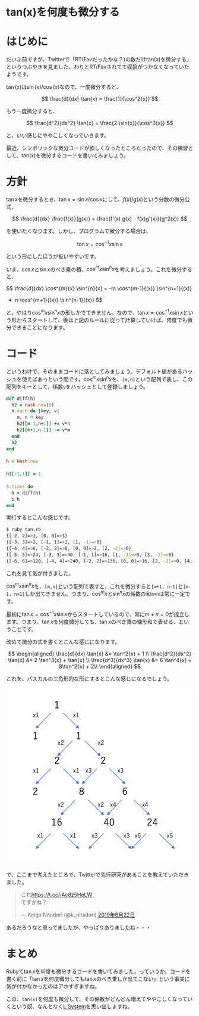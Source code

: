 
# tan(x)を何度も微分する

# はじめに

だいぶ前ですが、Twitterで「RT(Favだったかな？)の数だけtan(x)を微分する」というつぶやきを見ました。わりとRT/Favされてて収拾がつかなくなっていたようです。

$\tan(x)$は$\sin(x) / \cos(x)$なので、一度微分すると、

$$
\frac{d}{dx} \tan{x} = \frac{1}{\cos^2{x}}
$$

もう一度微分すると、

$$
\frac{d^2}{dx^2} \tan{x} = \frac{2 \sin{x}}{\cos^3{x}}
$$

と、いい感じにややこしくなっていきます。

最近、シンボリックな微分コードが欲しくなったところだったので、その練習として、tan(x)を微分するコードを書いてみましょう。

# 方針

$\tan{x}$を微分するとき、$\tan{x} = \sin{x}/\cos{x}$にして、$f(x)/g(x)$という分数の微分公式、

$$
\frac{d}{dx} \frac{f(x)}{g(x)} = \frac{f'(x) g(x) - f(x)g'(x)}{g^2(x)}
$$

を使いたくなります。しかし、プログラムで微分する場合は、

$$
\tan{x} = \cos^{-1}{x} \sin{x}
$$

という形にしたほうが扱いやすいです。

いま、$\cos{x}$と$\sin{x}$のべき乗の積、$\cos^m{x} \sin^n{x}$を考えましょう。これを微分すると、

$$
\frac{d}{dx} \cos^{m}{x} \sin^{n}{x}
= -m \cos^{m-1}{(x)} \sin^{n+1}{(x)}
+ n \cos^{m+1}{(x)} \sin^{n-1}{(x)}
$$

と、やはり$\cos^m{x} \sin^n{x}$の形しかでてきません。なので、$\tan{x} = \cos^{-1}{x} \sin{x}$という形からスタートして、後は上記のルールに従って計算していけば、何度でも微分できることになります。

# コード

というわけで、そのままコードに落としてみましょう。デフォルト値があるハッシュを使えばあっという間です。$\cos^{m}{x}\sin^{n}{x}$を、`[m,n]`という配列で表し、この配列をキーとして、係数`v`をハッシュとして登録しましょう。

```rb
def diff(h)
  h2 = Hash.new(0)
  h.each do |key, v|
    m, n = key
    h2[[m-1,n+1]] += v*n
    h2[[m+1,n-1]] -= v*m
  end
  h2
end

h = Hash.new

h[[-1,1]] = 1

5.times do
  h = diff(h)
  p h
end
```

実行するとこんな感じです。

```sh
$ ruby tan.rb
{[-2, 2]=>1, [0, 0]=>1}
{[-3, 3]=>2, [-1, 1]=>2, [1, -1]=>0}
{[-4, 4]=>6, [-2, 2]=>8, [0, 0]=>2, [2, -2]=>0}
{[-5, 5]=>24, [-3, 3]=>40, [-1, 1]=>16, [1, -1]=>0, [3, -3]=>0}
{[-6, 6]=>120, [-4, 4]=>240, [-2, 2]=>136, [0, 0]=>16, [2, -2]=>0, [4, -4]=>0}
```

これを見て気が付きました。

$\cos^{m}{x}\sin^{n}{x}$を、`[m,n]`という配列で表すと、これを微分すると`[m+1, n-1]`と`[m-1, n+1]`しか出てきません。つまり、$\cos^m{x}$と$\sin^n{x}$の係数の和`m+n`は常に一定です。

最初に$\tan{x} = \cos^{-1}{x} \sin{x}$からスタートしているので、常に$m+n=0$が成立します。つまり、$\tan{x}$を何度微分しても、$\tan{x}$のべき乗の線形和で表せる、ということです。

改めて微分の式を書くとこんな感じになります。

$$
\begin{aligned}
\frac{d}{dx} \tan{x} &= \tan^2{x} + 1 \\
\frac{d^2}{dx^2} \tan{x} &= 2 \tan^3{x} + \tan{x} \\
\frac{d^3}{dx^3} \tan{x} &= 6 \tan^4{x} + 8\tan^2{x} + 2\\
\end{aligned}
$$

これを、パスカルの三角形的な形にするとこんな感じになるでしょう。

![tan.png](tan.png)

で、ここまで考えたところで、Twitterで先行研究があることを教えていただきました。

<blockquote class="twitter-tweet" data-lang="ja"><p lang="ja" dir="ltr">これ<a href="https://t.co/iAc8z5HeLW">https://t.co/iAc8z5HeLW</a><br>ですかね？</p>&mdash; Keigo Nitadori (@k_nitadori) <a href="https://twitter.com/k_nitadori/status/1142359088740745216?ref_src=twsrc%5Etfw">2019年6月22日</a></blockquote>

あるだろうなと思ってましたが、やっぱりありましたね・・・

# まとめ

Rubyで$\tan{x}$を何度も微分するコードを書いてみました。っていうか、コードを書く前に「$\tan{x}$を何度微分しても$\tan{x}$のべき乗しか出てこない」という事実に気が付かなかったのはアホすぎますね。

この、`tan(x)`を何度も微分して、その係数がどんどん増えてややこしくなっていくという奴、なんとなく[L System](https://ja.wikipedia.org/wiki/L-system)を思い出しますね。
